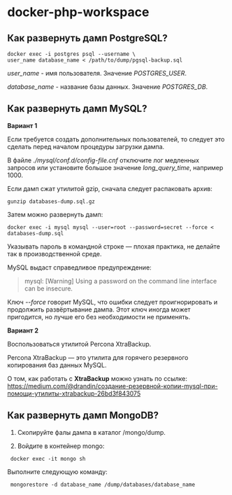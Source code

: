 # docker-php-workspace

## Как развернуть дамп PostgreSQL?

```shell script
docker exec -i postgres psql --username \ 
user_name database_name < /path/to/dump/pgsql-backup.sql 
```

*user_name* - имя пользователя. Значение *POSTGRES_USER*.

*database_name* - название базы данных. Значение *POSTGRES_DB*.

## Как развернуть дамп MySQL?

**Вариант 1** 

Если требуется создать дополнительных пользователей, то следует это сделать перед началом процедуры загрузки дампа.  

В файле *./mysql/conf.d/config-file.cnf* отключите лог медленных запросов или установите большое значение *long_query_time*, например 1000.

Если дамп сжат утилитой gzip, сначала следует распаковать архив:

```shell script
gunzip databases-dump.sql.gz
```

Затем можно развернуть дамп:

```shell script
docker exec -i mysql mysql --user=root --password=secret --force < databases-dump.sql
````
Указывать пароль в командной строке — плохая практика, не делайте так в производственной среде. 

MySQL выдаст справедливое предупреждение:

>mysql: [Warning] Using a password on the command line interface can be insecure.

Ключ *--force* говорит MySQL, что ошибки следует проигнорировать и продолжить развёртывание дампа. Этот ключ иногда может пригодится, но лучше его без необходимости не применять. 

**Вариант 2**

Воспользоваться утилитой Percona XtraBackup. 

Percona XtraBackup — это утилита для горячего резервного копирования баз данных MySQL.

О том, как работать с **XtraBackup** можно узнать по ссылке: https://medium.com/@drandin/создание-резервной-копии-mysql-при-помощи-утилиты-xtrabackup-26bd3f843075 

## Как развернуть дамп MongoDB?

1. Скопируйте фалы дампа в каталог /mongo/dump.

2. Войдите в контейнер mongo:

```shell script
 docker exec -it mongo sh
```

Выполните следующую команду:
 
```shell script
 mongorestore -d database_name /dump/databases/database_name
```
